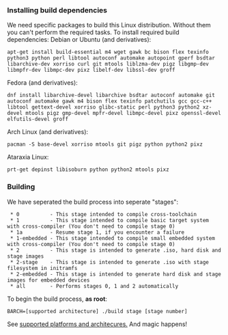 ### Installing build dependencies
We need specific packages to build this Linux distribution. Without them you can't perform the required tasks. To install required build dependencies:
Debian or Ubuntu (and derivatives):
```
apt-get install build-essential m4 wget gawk bc bison flex texinfo python3 python perl libtool autoconf automake autopoint gperf bsdtar libarchive-dev xorriso curl git mtools liblzma-dev pigz libgmp-dev libmpfr-dev libmpc-dev pixz libelf-dev libssl-dev groff
```
Fedora (and derivatives):
```
dnf install libarchive-devel libarchive bsdtar autoconf automake git autoconf automake gawk m4 bison flex texinfo patchutils gcc gcc-c++ libtool gettext-devel xorriso glibc-static perl python3 python2 xz-devel mtools pigz gmp-devel mpfr-devel libmpc-devel pixz openssl-devel elfutils-devel groff
```
Arch Linux (and derivatives):
```
pacman -S base-devel xorriso mtools git pigz python python2 pixz
```
Ataraxia Linux:
```
prt-get depinst libisoburn python python2 mtools pixz
```

### Building
We have seperated the build process into seperate "stages":
```
 * 0          - This stage intended to compile cross-toolchain
 * 1          - This stage intended to compile basic target system with cross-compiler (You don't need to compile stage 0)
 * 1a         - Resume stage 1, if you encounter a failure 
 * 1-embedded - This stage intended to compile small embedded system with cross-compiler (You don't need to compile stage 0)
 * 2          - This stage is intended to generate .iso, hard disk and stage images
 * 2-stage    - This stage is intended to generate .iso with stage filesystem in initramfs
 * 2-embedded - This stage is intended to generate hard disk and stage images for embedded devices
 * all        - Performs stages 0, 1 and 2 automatically

```
To begin the build process, **as root**:
```
BARCH=[supported architecture] ./build stage [stage number]
```
See [supported platforms and architecures.](platforms.md)
And magic happens!
